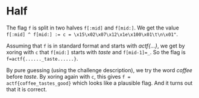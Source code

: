 # Half

The flag `f` is split in two halves `f[:mid]` and `f[mid:]`. We get the value `f[:mid] ^ f[mid:] := c = \x15\x02\x07\x12\x1e\x100\x01\t\n\x01"`.

Assuming that `f` is in standard format and starts with *actf{...}*, we get by xoring with `c` that `f[mid:]` starts with *taste* and `f[mid-1]=_`. So the flag is `f=actf{......_taste......}`.

By pure guessing (using the challenge description), we try the word *coffee* before *taste*. By xoring again with `c`, this gives `f = actf{coffee_tastes_good}` which looks like a plausible flag. And it turns out that it is correct.
